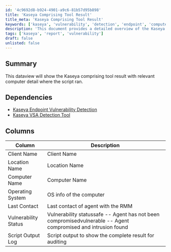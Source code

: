 ```yaml
---
id: '4c9692d8-b924-4901-a9c6-81b57d95b898'
title: 'Kaseya Comprising Tool Result'
title_meta: 'Kaseya Comprising Tool Result'
keywords: ['kaseya', 'vulnerability', 'detection', 'endpoint', 'computer', 'audit']
description: 'This document provides a detailed overview of the Kaseya comprising tool result, showcasing relevant computer details where the script ran. It outlines the dependencies required for successful execution and describes the various columns of data presented in the output.'
tags: ['kaseya', 'report', 'vulnerability']
draft: false
unlisted: false
---
```

## Summary

This dataview will show the Kaseya comprising tool result with relevant computer detail where the script ran.

## Dependencies

- [Kaseya Endpoint Vulnerability Detection](https://proval.itglue.com/DOC-5078775-7836233)
- [Kaseya VSA Detection Tool](https://proval.itglue.com/DOC-5078775-7836232)

## Columns

| Column                | Description                                                     |
|----------------------|-----------------------------------------------------------------|
| Client Name          | Client Name                                                     |
| Location Name        | Location Name                                                   |
| Computer Name        | Computer Name                                                   |
| Operating System     | OS info of the computer                                         |
| Last Contact         | Last contact of agent with the RMM                             |
| Vulnerability Status  | Vulnerability statussafe -- Agent has not been compromisedvulnerable -- Agent compromised and intrusion found |
| Script Output Log    | Script output to show the complete result for auditing         |













